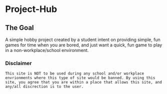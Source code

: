 # Project-Hub
## The Goal
A simple hobby project created by a student intent on providing simple, fun games for time when you are bored, and just want a quick, fun game to play in a non-workplace/school environment.
### Disclaimer
`This site is NOT to be used during any school and/or workplace envrionments where this type of site would be banned. By using this site, you agree that you are within a place that allows this site, and any/all discrection is to the user.`
